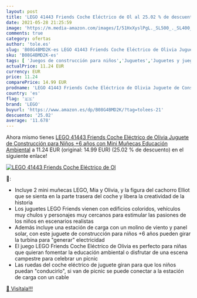 ```yaml
---
layout: post
title: 'LEGO 41443 Friends Coche Eléctrico de Ol al 25.02 % de descuento'
date: 2021-05-28 21:25:59
image: 'https://m.media-amazon.com/images/I/51HxXyslPgL._SL500_._SL400_.jpg'
comments: true
category: ofertas
author: 'tole.es'
slug: 'B08G4BMD2K-es LEGO 41443 Friends Coche Eléctrico de Olivia Juguete de...'
sku: 'B08G4BMD2K-es'
tags: [ 'Juegos de construcción para niños','Juguetes','Juguetes y juegos','lego', ]
actualPrice: 11.24 EUR
currency: EUR
price: 11.24
comparePrice: 14.99 EUR
prodname: 'LEGO 41443 Friends Coche Eléctrico de Olivia Juguete de Construcción para Niños +6 años con Mini Muñecas Educación Ambiental'
country: 'es'
flag: '🇪🇸'
brand: 'LEGO'
buyurl: 'https://www.amazon.es/dp/B08G4BMD2K/?tag=tolees-21'
descuento: '25.02'
average: '11.678'
---
```


Ahora mismo tienes [LEGO 41443 Friends Coche Eléctrico de Olivia Juguete de Construcción para Niños +6 años con Mini Muñecas Educación Ambiental](https://www.amazon.es/dp/B08G4BMD2K/?tag=tolees-21) a 11.24 EUR (original: 14.99 EUR) (25.02 %  de descuento) en el siguiente enlace!

[![LEGO 41443 Friends Coche Eléctrico de Ol](https://m.media-amazon.com/images/I/51HxXyslPgL._SL500_._SL400_.jpg)](https://www.amazon.es/dp/B08G4BMD2K/?tag=tolees-21)

🔎:

- Incluye 2 mini muñecas LEGO, Mia y Olivia, y la figura del cachorro Elliot que se sienta en la parte trasera del coche y libera la creatividad de la historia
- Los juguetes LEGO Friends vienen con edificios coloridos, vehículos muy chulos y personajes muy cercanos para estimular las pasiones de los niños en escenarios realistas
- Además incluye una estación de carga con un molino de viento y panel solar, con este juguete de construcción para niños +6 años pueden girar la turbina para "generar" electricidad
- El juego LEGO Friends Coche Eléctrico de Olivia es perfecto para niñas que quieran fomentar la educación ambiental o disfrutar de una escena campestre para celebrar un pícnic
- Las ruedas del coche eléctrico de juguete giran para que los niños puedan "conducirlo", si van de picnic se puede conectar a la estación de carga con un cable

[🛒 Visítala!!!](https://www.amazon.es/dp/B08G4BMD2K/?tag=tolees-21)
